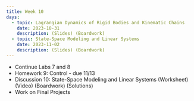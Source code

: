 ```yaml
---
title: Week 10
days:
  - topic: Lagrangian Dynamics of Rigid Bodies and Kinematic Chains
    date: 2023-10-31
    description: (Slides) (Boardwork)
  - topic: State-Space Modeling and Linear Systems
    date: 2023-11-02
    description: (Slides) (Boardwork)
---
```


- Continue Labs 7 and 8
- Homework 9: Control - due 11/13
- Discussion 10: State-Space Modeling and Linear Systems (Worksheet) (Video) (Boardwork) (Solutions)
- Work on Final Projects

<a id="Week11"></a>

